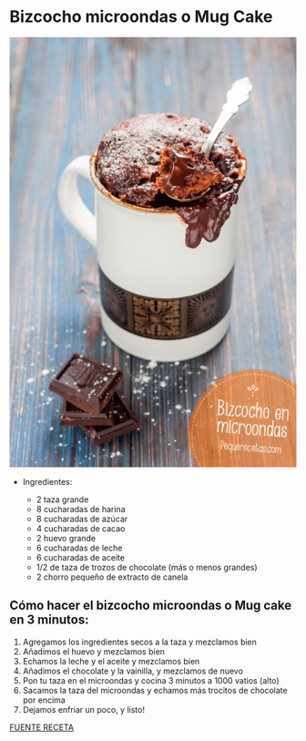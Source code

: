 # Bizcocho microondas o Mug Cake

![alt text](/images/mug-cake-bizcocho-microondas.jpg)

- Ingredientes:

  *  2 taza grande
  *  8 cucharadas de harina
  *  8 cucharadas de azúcar
  *  4 cucharadas de cacao
  *  2 huevo grande
  *  6 cucharadas de leche
  *  6 cucharadas de aceite
  *  1/2 de taza de trozos de chocolate (más o menos grandes)
  *  2 chorro pequeño de extracto de canela

## Cómo hacer el bizcocho microondas o Mug cake en 3 minutos:

1. Agregamos los ingredientes secos a la taza y mezclamos bien
2. Añadimos el huevo y mezclamos bien
3. Echamos la leche y el aceite y mezclamos bien
4. Añadimos el chocolate y la vainilla, y mezclamos de nuevo
5. Pon tu taza en el microondas y cocina 3 minutos a 1000 vatios (alto)
6. Sacamos la taza del microondas y echamos más trocitos de chocolate por encima
7. Dejamos enfriar un poco, y listo!

[FUENTE RECETA](https://www.pequerecetas.com/receta/bizcocho-microondas/)
